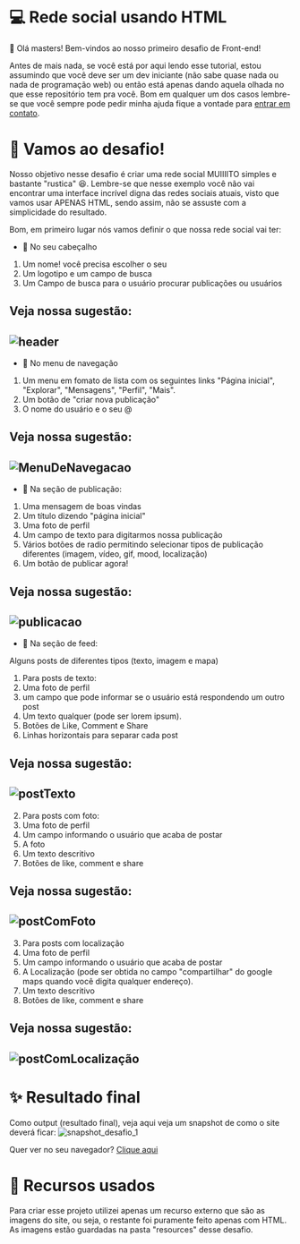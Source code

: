 # 💻 Rede social usando HTML

👋 Olá masters! Bem-vindos ao nosso primeiro desafio de Front-end!

Antes de mais nada, se você está por aqui lendo esse tutorial, estou assumindo que você deve ser um dev iniciante (não sabe quase nada ou nada de programação web) ou então está apenas dando aquela olhada no que esse repositório tem pra você. Bom em qualquer um dos casos lembre-se que você sempre pode pedir minha ajuda fique a vontade para [entrar em contato](https://www.computersciencemaster.com.br/#contato).

# 👊 Vamos ao desafio!

Nosso objetivo nesse desafio é criar uma rede social MUIIIITO simples e bastante "rustica" 😆. Lembre-se que nesse exemplo você não vai encontrar uma interface incrível digna das redes sociais atuais, visto que vamos usar APENAS HTML, sendo assim, não se assuste com a simplicidade do resultado.

Bom, em primeiro lugar nós vamos definir o que nossa rede social vai ter:

- 📄 No seu cabeçalho

1. Um nome! você precisa escolher o seu
2. Um logotipo e um campo de busca
3. Um Campo de busca para o usuário procurar publicações ou usuários

Veja nossa sugestão:
---
![header](https://user-images.githubusercontent.com/13739735/154479686-d471a4bb-de6f-4506-ac7f-2c4eb6f67c19.JPG)
---
- 📄 No menu de navegação
1. Um menu em fomato de lista com os seguintes links "Página inicial", "Explorar", "Mensagens", "Perfil", "Mais".
2. Um botão de "criar nova publicação"
3. O nome do usuário e o seu @

Veja nossa sugestão:
---
![MenuDeNavegacao](https://user-images.githubusercontent.com/13739735/154480013-2f513a8a-b2db-4e97-81e2-d26b22f2296a.png)
--- 

- 📄 Na seção de publicação:

1. Uma mensagem de boas vindas
2. Um título dizendo "página inicial"
3. Uma foto de perfil
4. Um campo de texto para digitarmos nossa publicação
5. Vários botões de radio permitindo selecionar tipos de publicação diferentes (imagem, vídeo, gif, mood, localização)
6. Um botão de publicar agora!


Veja nossa sugestão:
---
![publicacao](https://user-images.githubusercontent.com/13739735/154480597-572e88b6-241e-4a99-a8b5-eb95ccf47142.png)
--- 

- 📄 Na seção de feed:

Alguns posts de diferentes tipos (texto, imagem e mapa)

1. Para posts de texto:
  1. Uma foto de perfil
  2. um campo que pode informar se o usuário está respondendo um outro post
  3. Um texto qualquer (pode ser lorem ipsum).
  4. Botões de Like, Comment e Share
  5. Linhas horizontais para separar cada post

Veja nossa sugestão:
---
![postTexto](https://user-images.githubusercontent.com/13739735/154481103-f0e0400f-f05e-4231-a436-7a3a8fe9d640.png)
---

2. Para posts com foto:
  1. Uma foto de perfil
  2. Um campo informando o usuário que acaba de postar
  3. A foto
  4. Um texto descritivo
  5. Botões de like, comment e share 

Veja nossa sugestão:
---
![postComFoto](https://user-images.githubusercontent.com/13739735/154481844-5103554e-a25e-4f5c-a1b2-8d1be3d468be.png)
---

3. Para posts com localização
  1. Uma foto de perfil
  2. Um campo informando o usuário que acaba de postar
  3. A Localização (pode ser obtida no campo "compartilhar" do google maps quando você digita qualquer endereço).
  4. Um texto descritivo
  5. Botões de like, comment e share 


Veja nossa sugestão:
---
![postComLocalização](https://user-images.githubusercontent.com/13739735/154481981-19b044e9-6b4b-41d1-a9f2-fc70f05eaf1c.png)
---

# ✨ Resultado final

Como output (resultado final), veja aqui veja um snapshot de como o site deverá ficar:
![snapshot_desafio_1](https://user-images.githubusercontent.com/13739735/154482433-f720e367-d271-4c44-a791-c8b6cf8154af.png)

Quer ver no seu navegador?
[Clique aqui](https://computersciencemaster.com.br/desafios/front-end/1/)


# 💼 Recursos usados

Para criar esse projeto utilizei apenas um recurso externo que são as imagens do site, ou seja, o restante foi puramente feito apenas com HTML. 
As imagens estão guardadas na pasta "resources" desse desafio.

